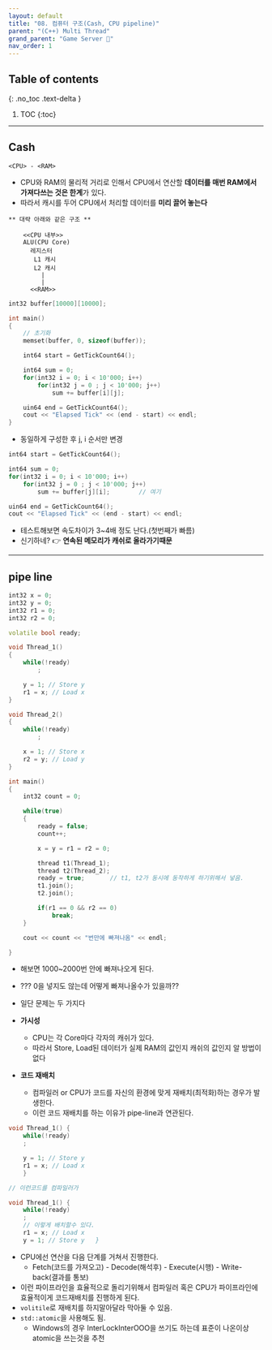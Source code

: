```yaml
---
layout: default
title: "08. 컴퓨터 구조(Cash, CPU pipeline)"
parent: "(C++) Multi Thread"
grand_parent: "Game Server 👾"
nav_order: 1
---
```


## Table of contents
{: .no_toc .text-delta }

1. TOC
{:toc}

---

## Cash

```
<CPU> - <RAM>
```

* CPU와 RAM의 물리적 거리로 인해서 CPU에서 연산할 **데이터를 매번 RAM에서 가져다쓰는 것은 한계**가 있다.
* 따라서 캐시를 두어 CPU에서 처리할 데이터를 **미리 끌어 놓는다**

```
** 대략 아래와 같은 구조 **

    <<CPU 내부>>
    ALU(CPU Core)
      레지스터
       L1 캐시
       L2 캐시
         |
         |
      <<RAM>>
```

```cpp
int32 buffer[10000][10000];

int main()
{
    // 초기화
    memset(buffer, 0, sizeof(buffer));

    int64 start = GetTickCount64();

    int64 sum = 0;
    for(int32 i = 0; i < 10'000; i++)
        for(int32 j = 0 ; j < 10'000; j++)
            sum += buffer[i][j];

    uin64 end = GetTickCount64();
    cout << "Elapsed Tick" << (end - start) << endl;
}
```

* 동일하게 구성한 후 j, i 순서만 변경

```cpp
int64 start = GetTickCount64();

int64 sum = 0;
for(int32 i = 0; i < 10'000; i++)
    for(int32 j = 0 ; j < 10'000; j++)
        sum += buffer[j][i];        // 여기

uin64 end = GetTickCount64();
cout << "Elapsed Tick" << (end - start) << endl;
```

* 테스트해보면 속도차이가 3~4배 정도 난다.(첫번째가 빠름)
* 신기하네? 👉 **연속된 메모리가 캐쉬로 올라가기때문**

---

## pipe line

```cpp
int32 x = 0;
int32 y = 0;
int32 r1 = 0;
int32 r2 = 0;

volatile bool ready;

void Thread_1()
{
    while(!ready)
        ;

    y = 1; // Store y
    r1 = x; // Load x
}

void Thread_2()
{
    while(!ready)
        ;

    x = 1; // Store x
    r2 = y; // Load y
}

int main()
{
    int32 count = 0;

    while(true)
    {
        ready = false;
        count++;

        x = y = r1 = r2 = 0;

        thread t1(Thread_1);
        thread t2(Thread_2);
        ready = true;       // t1, t2가 동시에 동작하게 하기위해서 넣음.
        t1.join();
        t2.join();

        if(r1 == 0 && r2 == 0)
            break;
    }

    cout << count << "번만에 빠져나옴" << endl;

}
```

* 해보면 1000~2000번 안에 빠져나오게 된다.
* ??? 0을 넣지도 않는데 어떻게 빠져나올수가 있을까??
* 일단 문제는 두 가지다

* **가시성**
    * CPU는 각 Core마다 각자의 캐쉬가 있다.
    * 따라서 Store, Load된 데이터가 실제 RAM의 값인지 캐쉬의 값인지 알 방법이 없다
* **코드 재배치**
    * 컴파일러 or CPU가 코드를 자신의 환경에 맞게 재배치(최적화)하는 경우가 발생한다.
    * 이런 코드 재배치를 하는 이유가 pipe-line과 연관된다. 
    
```cpp 
void Thread_1() { 
    while(!ready) 
    ;

    y = 1; // Store y 
    r1 = x; // Load x 
    }
```

```cpp
// 이런코드를 컴파일러가

void Thread_1() { 
    while(!ready) 
    ;
    // 이렇게 배치할수 있다.
    r1 = x; // Load x
    y = 1; // Store y   }   
```

* CPU에선 연산을 다음 단계를 거쳐서 진행한다.
    * Fetch(코드를 가져오고) - Decode(해석후) - Execute(시행) - Write-back(결과를 통보)
* 이런 파이프라인을 효율적으로 돌리기위해서 컴파일러 혹은 CPU가 파이프라인에 효율적이게 코드재배치를 진행하게 된다.
* `volitile`로 재배치를 하지말아달라 막아둘 수 있음.
* `std::atomic`을 사용해도 됨.
    * Windows의 경우 InterLockInterOOO을 쓰기도 하는데 표준이 나온이상 atomic을 쓰는것을 추천

